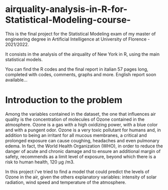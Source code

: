 # airquality-analysis-in-R-for-Statistical-Modeling-course-
This is the final project for the Statistical Modeling exam of my master of engineering degree in Artificial Intelligence at University of Florence - 2021/2022.

It consists in the analysis of the airquality of New York in R, using the main statistical models. 

You can find the R codes and the final report in italian 57 pages long, completed with codes, comments, graphs and more. English report soon available... 

# Introduction to the problem 

Among the variables contained in the dataset, the one that influences air quality is the concentration of molecules
of Ozone contained in the atmosphere. 
Ozone is a gas with a high oxidizing power, with a blue color and with a pungent odor. Ozone is a very toxic pollutant for humans and, 
in addition to being an irritant for all mucous membranes, a critical and prolonged exposure can cause coughing, headaches and even
pulmonary edema. 
In fact, the World Health Organization (WHO), in order to reduce the danger of acute and chronic damage and to ensure an additional margin of safety, 
recommends as a limit level of exposure, beyond which there is a risk to human health, 120 μg /m3.

In this project i've tried to find a model that could predict the levels of Ozone in the air, given the others explanatory variables: 
intensity of solar radiation, wind speed and temperature of the atmosphere.


